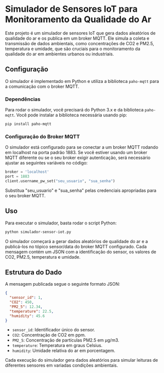# Simulador de Sensores IoT para Monitoramento da Qualidade do Ar

Este projeto é um simulador de sensores IoT que gera dados aleatórios de qualidade do ar e os publica em um broker MQTT. Ele simula a coleta e transmissão de dados ambientais, como concentrações de CO2 e PM2.5, temperatura e umidade, que são cruciais para o monitoramento da qualidade do ar em ambientes urbanos ou industriais.

## Configuração

O simulador é implementado em Python e utiliza a biblioteca `paho-mqtt` para a comunicação com o broker MQTT.

### Dependências

Para rodar o simulador, você precisará do Python 3.x e da biblioteca `paho-mqtt`. Você pode instalar a biblioteca necessária usando pip:

```bash
pip install paho-mqtt
```

### Configuração do Broker MQTT

O simulador está configurado para se conectar a um broker MQTT rodando em localhost na porta padrão 1883. Se você estiver usando um broker MQTT diferente ou se o seu broker exigir autenticação, será necessário ajustar as seguintes variáveis no código:

```python
broker = 'localhost'
port = 1883
client.username_pw_set("seu_usuario", "sua_senha")
```

Substitua "seu_usuario" e "sua_senha" pelas credenciais apropriadas para o seu broker MQTT.

## Uso

Para executar o simulador, basta rodar o script Python:

```bash
python simulador-sensor-iot.py
```

O simulador começará a gerar dados aleatórios de qualidade do ar e a publicá-los no tópico sensor/data do broker MQTT configurado. Cada mensagem contém um JSON com a identificação do sensor, os valores de CO2, PM2.5, temperatura e umidade.

## Estrutura do Dado

A mensagem publicada segue o seguinte formato JSON:

```json
{
  "sensor_id": 1,
  "CO2": 450,
  "PM2_5": 12.34,
  "temperature": 22.5,
  "humidity": 45.6
}
```

- `sensor_id`: Identificador único do sensor.
- `CO2`: Concentração de CO2 em ppm.
- `PM2_5`: Concentração de partículas PM2.5 em µg/m3.
- `temperature`: Temperatura em graus Celsius.
- `humidity`: Umidade relativa do ar em porcentagem.

Cada execução do simulador gera dados aleatórios para simular leituras de diferentes sensores em variadas condições ambientais.